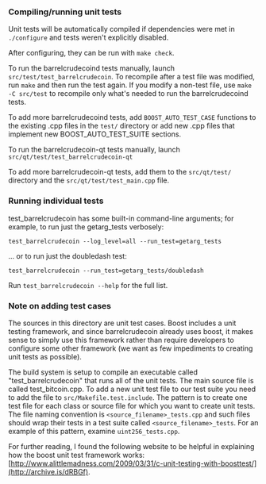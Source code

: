 ### Compiling/running unit tests

Unit tests will be automatically compiled if dependencies were met in `./configure`
and tests weren't explicitly disabled.

After configuring, they can be run with `make check`.

To run the barrelcrudecoind tests manually, launch `src/test/test_barrelcrudecoin`. To recompile
after a test file was modified, run `make` and then run the test again. If you
modify a non-test file, use `make -C src/test` to recompile only what's needed
to run the barrelcrudecoind tests.

To add more barrelcrudecoind tests, add `BOOST_AUTO_TEST_CASE` functions to the existing
.cpp files in the `test/` directory or add new .cpp files that
implement new BOOST_AUTO_TEST_SUITE sections.

To run the barrelcrudecoin-qt tests manually, launch `src/qt/test/test_barrelcrudecoin-qt`

To add more barrelcrudecoin-qt tests, add them to the `src/qt/test/` directory and
the `src/qt/test/test_main.cpp` file.

### Running individual tests

test_barrelcrudecoin has some built-in command-line arguments; for
example, to run just the getarg_tests verbosely:

    test_barrelcrudecoin --log_level=all --run_test=getarg_tests

... or to run just the doubledash test:

    test_barrelcrudecoin --run_test=getarg_tests/doubledash

Run `test_barrelcrudecoin --help` for the full list.

### Note on adding test cases

The sources in this directory are unit test cases.  Boost includes a
unit testing framework, and since barrelcrudecoin already uses boost, it makes
sense to simply use this framework rather than require developers to
configure some other framework (we want as few impediments to creating
unit tests as possible).

The build system is setup to compile an executable called "test_barrelcrudecoin"
that runs all of the unit tests.  The main source file is called
test_bitcoin.cpp. To add a new unit test file to our test suite you need
to add the file to `src/Makefile.test.include`. The pattern is to create
one test file for each class or source file for which you want to create
unit tests.  The file naming convention is `<source_filename>_tests.cpp`
and such files should wrap their tests in a test suite
called `<source_filename>_tests`. For an example of this pattern,
examine `uint256_tests.cpp`.

For further reading, I found the following website to be helpful in
explaining how the boost unit test framework works:
[http://www.alittlemadness.com/2009/03/31/c-unit-testing-with-boosttest/](http://archive.is/dRBGf).
